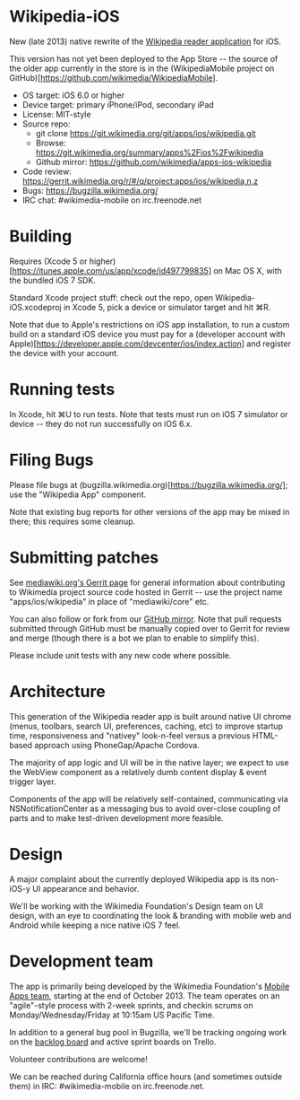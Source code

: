 # Wikipedia-iOS

New (late 2013) native rewrite of the [Wikipedia reader application](https://www.mediawiki.org/wiki/Wikimedia_Apps/Wikipedia) for iOS.

This version has not yet been deployed to the App Store -- the source of the older app currently in the store is in the (WikipediaMobile project on GitHub)[https://github.com/wikimedia/WikipediaMobile].

* OS target: iOS 6.0 or higher
* Device target: primary iPhone/iPod, secondary iPad
* License: MIT-style
* Source repo:
  * git clone https://git.wikimedia.org/git/apps/ios/wikipedia.git
  * Browse: https://git.wikimedia.org/summary/apps%2Fios%2Fwikipedia
  * Github mirror: https://github.com/wikimedia/apps-ios-wikipedia
* Code review: https://gerrit.wikimedia.org/r/#/q/project:apps/ios/wikipedia,n,z
* Bugs: https://bugzilla.wikimedia.org/
* IRC chat: #wikimedia-mobile on irc.freenode.net


# Building

Requires (Xcode 5 or higher)[https://itunes.apple.com/us/app/xcode/id497799835] on Mac OS X, with the bundled iOS 7 SDK.

Standard Xcode project stuff: check out the repo, open Wikipedia-iOS.xcodeproj in Xcode 5, pick a device or simulator target and hit ⌘R.

Note that due to Apple's restrictions on iOS app installation, to run a custom build on a standard iOS device you must pay for a (developer account with Apple)[https://developer.apple.com/devcenter/ios/index.action] and register the device with your account.


# Running tests

In Xcode, hit ⌘U to run tests. Note that tests must run on iOS 7 simulator or device -- they do not run successfully on iOS 6.x.


# Filing Bugs

Please file bugs at (bugzilla.wikimedia.org)[https://bugzilla.wikimedia.org/]; use the "Wikipedia App" component.

Note that existing bug reports for other versions of the app may be mixed in there; this requires some cleanup.


# Submitting patches

See [mediawiki.org's Gerrit page](https://www.mediawiki.org/wiki/Gerrit) for general information about contributing to Wikimedia project source code hosted in Gerrit -- use the project name "apps/ios/wikipedia" in place of "mediawiki/core" etc.

You can also follow or fork from our [GitHub mirror](https://github.com/wikimedia/apps-ios-wikipedia). Note that pull requests submitted through GitHub must be manually copied over to Gerrit for review and merge (though there is a bot we plan to enable to simplify this).

Please include unit tests with any new code where possible.


# Architecture

This generation of the Wikipedia reader app is built around native UI chrome (menus, toolbars, search UI, preferences, caching, etc) to improve startup time, responsiveness and "nativey" look-n-feel versus a previous HTML-based approach using PhoneGap/Apache Cordova.

The majority of app logic and UI will be in the native layer; we expect to use the WebView component as a relatively dumb content display & event trigger layer.

Components of the app will be relatively self-contained, communicating via NSNotificationCenter as a messaging bus to avoid over-close coupling of parts and to make test-driven development more feasible.


# Design

A major complaint about the currently deployed Wikipedia app is its non-iOS-y UI appearance and behavior.

We'll be working with the Wikimedia Foundation's Design team on UI design, with an eye to coordinating the look & branding with mobile web and Android while keeping a nice native iOS 7 feel.


# Development team

The app is primarily being developed by the Wikimedia Foundation's [Mobile Apps team](https://www.mediawiki.org/wiki/Wikimedia_Apps/Team), starting at the end of October 2013. The team operates on an "agile"-style process with 2-week sprints, and checkin scrums on Monday/Wednesday/Friday at 10:15am US Pacific Time.

In addition to a general bug pool in Bugzilla, we'll be tracking ongoing work on the [backlog board](https://trello.com/b/h0B6QYBo/wikipedia-app-backlog) and active sprint boards on Trello.

Volunteer contributions are welcome!

We can be reached during California office hours (and sometimes outside them) in IRC: #wikimedia-mobile on irc.freenode.net.

